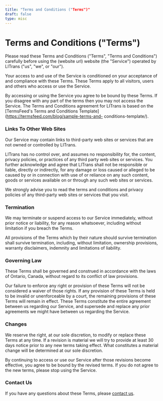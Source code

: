 ```yaml
---
title: "Terms and Conditions ("Terms")"
draft: false
type: misc
---
```


# Terms and Conditions ("Terms")

Please read these Terms and Conditions ("Terms", "Terms and Conditions")
carefully before using the (website url) website (the "Service")
operated by LITrans ("us", "we", or "our").

Your access to and use of the Service is conditioned on your acceptance of and
compliance with these Terms. These Terms apply to all visitors, users and
others who access or use the Service.

By accessing or using the Service you agree to be bound by these Terms. If you
disagree with any part of the terms then you may not access the Service. The
Terms and Conditions agreement for LITrans is based on the [TermsFeed's Terms
and Conditions Template](https://termsfeed.com/blog/sample-terms-and-
conditions-template/).

### Links To Other Web Sites

Our Service may contain links to third-party web sites or services that are
not owned or controlled by LITrans.

LITrans has no control over, and assumes no responsibility for, the content,
privacy policies, or practices of any third party web sites or services. You
further acknowledge and agree that LITrans shall not be responsible or liable,
directly or indirectly, for any damage or loss caused or alleged to be caused
by or in connection with use of or reliance on any such content, goods or
services available on or through any such web sites or services.

We strongly advise you to read the terms and conditions and privacy policies
of any third-party web sites or services that you visit.

### Termination

We may terminate or suspend access to our Service immediately, without prior
notice or liability, for any reason whatsoever, including without limitation
if you breach the Terms.

All provisions of the Terms which by their nature should survive termination
shall survive termination, including, without limitation, ownership
provisions, warranty disclaimers, indemnity and limitations of liability.

### Governing Law

These Terms shall be governed and construed in accordance with the laws of
Ontario, Canada, without regard to its conflict of law provisions.

Our failure to enforce any right or provision of these Terms will not be
considered a waiver of those rights. If any provision of these Terms is held
to be invalid or unenforceable by a court, the remaining provisions of these
Terms will remain in effect. These Terms constitute the entire agreement
between us regarding our Service, and supersede and replace any prior
agreements we might have between us regarding the Service.

### Changes

We reserve the right, at our sole discretion, to modify or replace these Terms
at any time. If a revision is material we will try to provide at least 30 days
notice prior to any new terms taking effect. What constitutes a material
change will be determined at our sole discretion.

By continuing to access or use our Service after those revisions become
effective, you agree to be bound by the revised terms. If you do not agree to
the new terms, please stop using the Service.

### Contact Us

If you have any questions about these Terms, please [contact us](/#contact).

